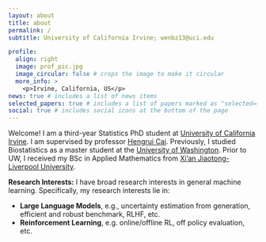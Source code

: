 ```yaml
---
layout: about
title: about
permalink: /
subtitle: University of California Irvine; wenbz13@uci.edu

profile:
  align: right
  image: prof_pic.jpg
  image_circular: false # crops the image to make it circular
  more_info: >
    <p>Irvine, California, US</p>
news: true # includes a list of news items
selected_papers: true # includes a list of papers marked as "selected={true}"
social: true # includes social icons at the bottom of the page
---
```


Welcome! I am a third-year Statistics PhD student at [University of California Irvine](https://www.stat.uci.edu). I am supervised by professor [Hengrui Cai](https://hengruicai.github.io/). Previously, I studied Biostatistics as a master student at the [University of Washington](https://www.biostat.washington.edu). Prior to UW, I received my BSc in Applied Mathematics from [Xi’an Jiaotong-Liverpool University](https://www.xjtlu.edu.cn/en/).

**Research Interests:** I have broad research interests in general machine learning. Specifically, my research interests lie in:

- **Large Language Models**, e.g., uncertainty estimation from generation, efficient and robust benchmark, RLHF, etc.
- **Reinforcement Learning**, e.g. online/offline RL, off policy evaluation, etc.
